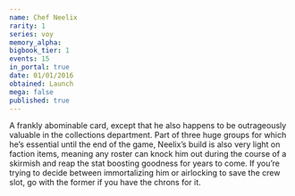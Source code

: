 ```yaml
---
name: Chef Neelix
rarity: 1
series: voy
memory_alpha:
bigbook_tier: 1
events: 15
in_portal: true
date: 01/01/2016
obtained: Launch
mega: false
published: true
---
```


A frankly abominable card, except that he also happens to be outrageously valuable in the collections department. Part of three huge groups for which he’s essential until the end of the game, Neelix’s build is also very light on faction items, meaning any roster can knock him out during the course of a skirmish and reap the stat boosting goodness for years to come. If you’re trying to decide between immortalizing him or airlocking to save the crew slot, go with the former if you have the chrons for it.

